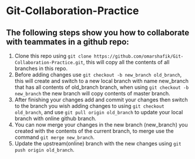 # Git-Collaboration-Practice
## The following steps show you how to collaborate with teammates in a github repo:  
1. Clone this repo using `git clone https://github.com/omarshafik/Git-Collaboration-Practice.git`, this will copy all the contents of all branches in this repo.  
2. Before adding changes use `git checkout -b new_branch old_branch`, this will create and switch to a new local branch with name new_branch that has all contents of old_branch branch, when using `git checkout -b new_branch` the new branch will copy contents of master branch.   
3. After finishing your changes add and commit your changes then switch to the branch you wish adding changes to using `git checkout old_branch`, and use `git pull origin old_branch` to update your local branch with online github branch.  
4. You can now merge your changes in the new branch (new_branch) you created with the contents of the current branch, to merge use the command `git merge new_branch`.  
5. Update the upstream(online) branch with the new changes using `git push origin old_branch`.   